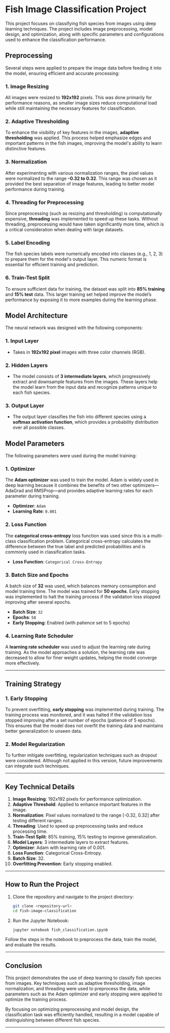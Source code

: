 # Fish Image Classification Project

This project focuses on classifying fish species from images using deep learning techniques. The project includes image preprocessing, model design, and optimization, along with specific parameters and configurations used to enhance the classification performance.

## Preprocessing

Several steps were applied to prepare the image data before feeding it into the model, ensuring efficient and accurate processing:

### 1. Image Resizing
All images were resized to **192x192** pixels. This was done primarily for performance reasons, as smaller image sizes reduce computational load while still maintaining the necessary features for classification.

### 2. Adaptive Thresholding
To enhance the visibility of key features in the images, **adaptive thresholding** was applied. This process helped emphasize edges and important patterns in the fish images, improving the model's ability to learn distinctive features.

### 3. Normalization
After experimenting with various normalization ranges, the pixel values were normalized to the range **-0.32 to 0.32**. This range was chosen as it provided the best separation of image features, leading to better model performance during training.

### 4. Threading for Preprocessing
Since preprocessing (such as resizing and thresholding) is computationally expensive, **threading** was implemented to speed up these tasks. Without threading, preprocessing would have taken significantly more time, which is a critical consideration when dealing with large datasets.

### 5. Label Encoding
The fish species labels were numerically encoded into classes (e.g., 1, 2, 3) to prepare them for the model's output layer. This numeric format is essential for efficient training and prediction.

### 6. Train-Test Split
To ensure sufficient data for training, the dataset was split into **85% training** and **15% test** data. This larger training set helped improve the model’s performance by exposing it to more examples during the learning phase.

## Model Architecture

The neural network was designed with the following components:

### 1. Input Layer
- Takes in **192x192 pixel** images with three color channels (RGB).

### 2. Hidden Layers
- The model consists of **3 intermediate layers**, which progressively extract and downsample features from the images. These layers help the model learn from the input data and recognize patterns unique to each fish species.

### 3. Output Layer
- The output layer classifies the fish into different species using a **softmax activation function**, which provides a probability distribution over all possible classes.

## Model Parameters

The following parameters were used during the model training:

### 1. Optimizer
The **Adam optimizer** was used to train the model. Adam is widely used in deep learning because it combines the benefits of two other optimizers—AdaGrad and RMSProp—and provides adaptive learning rates for each parameter during training.

- **Optimizer**: `Adam`
- **Learning Rate**: `0.001`

### 2. Loss Function
The **categorical cross-entropy** loss function was used since this is a multi-class classification problem. Categorical cross-entropy calculates the difference between the true label and predicted probabilities and is commonly used in classification tasks.

- **Loss Function**: `Categorical Cross-Entropy`

### 3. Batch Size and Epochs
A batch size of **32** was used, which balances memory consumption and model training time. The model was trained for **50 epochs**. Early stopping was implemented to halt the training process if the validation loss stopped improving after several epochs.

- **Batch Size**: `32`
- **Epochs**: `50`
- **Early Stopping**: Enabled (with patience set to 5 epochs)

### 4. Learning Rate Scheduler
A **learning rate scheduler** was used to adjust the learning rate during training. As the model approaches a solution, the learning rate was decreased to allow for finer weight updates, helping the model converge more effectively.

---

## Training Strategy

### 1. Early Stopping
To prevent overfitting, **early stopping** was implemented during training. The training process was monitored, and it was halted if the validation loss stopped improving after a set number of epochs (patience of 5 epochs). This ensures that the model does not overfit the training data and maintains better generalization to unseen data.

### 2. Model Regularization
To further mitigate overfitting, regularization techniques such as dropout were considered. Although not applied in this version, future improvements can integrate such techniques.

---

## Key Technical Details

1. **Image Resizing**: 192x192 pixels for performance optimization.
2. **Adaptive Threshold**: Applied to enhance important features in the image.
3. **Normalization**: Pixel values normalized to the range [-0.32, 0.32] after testing different ranges.
4. **Threading**: Used to speed up preprocessing tasks and reduce processing time.
5. **Train-Test Split**: 85% training, 15% testing to improve generalization.
6. **Model Layers**: 3 intermediate layers to extract features.
7. **Optimizer**: Adam with learning rate of 0.001.
8. **Loss Function**: Categorical Cross-Entropy.
9. **Batch Size**: 32.
10. **Overfitting Prevention**: Early stopping enabled.

---

## How to Run the Project

1. Clone the repository and navigate to the project directory:
   ```bash
   git clone <repository-url>
   cd fish-image-classification
   ```

2. Run the Jupyter Notebook:
   ```bash
   jupyter notebook fish_classification.ipynb
   ```

Follow the steps in the notebook to preprocess the data, train the model, and evaluate the results.

---

## Conclusion

This project demonstrates the use of deep learning to classify fish species from images. Key techniques such as adaptive thresholding, image normalization, and threading were used to preprocess the data, while parameters such as the Adam optimizer and early stopping were applied to optimize the training process.

By focusing on optimizing preprocessing and model design, the classification task was efficiently handled, resulting in a model capable of distinguishing between different fish species.

---
